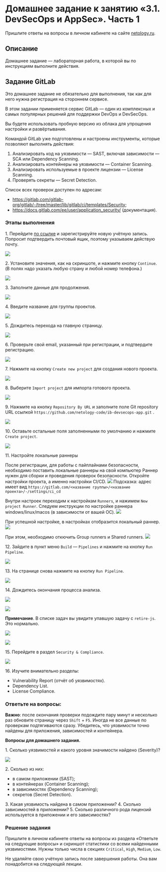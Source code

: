 # Домашнее задание к занятию «3.1. DevSecOps и AppSec». Часть 1

Пришлите ответы на вопросы в личном кабинете на сайте [netology.ru](https://netology.ru).

## Описание

Домашнее задание — лабораторная работа, в которой вы по инструкциям выполните действия.

## Задание GitLab

Это домашнее задание не обязательно для выполнения, так как для него нужна регистрация на стороннем сервисе.

В этом задании применяется сервис GitLab — один из комплексных и самых популярных решений для поддержки DevOps и DevSecOps.

Вы будете использовать пробную версию из облака для упрощения настройки и развёртывания.

Командой GitLab уже подготовлены и настроены инструменты, которые позволяют выполнять действия:
1. Анализировать код на уязвимости — SAST, включая зависимости — SCA или Dependency Scanning.
2. Анализировать контейнеры на уязвимости — Container Scanning.
3. Анализировать используемые в проекте лицензии — License Scanning.
4. Проверять секреты — Secret Detection.

Список всех проверок доступен по адресам:
* https://gitlab.com/gitlab-org/gitlab/-/tree/master/lib/gitlab/ci/templates/Security;
* https://docs.gitlab.com/ee/user/application_security/ (документация).

### Этапы выполнения

1\. Перейдите [по ссылке](https://gitlab.com/-/trial_registrations/new) и зарегистрируйте новую учётную запись. Попросит подтвердить почтовый ящик, поэтому указываем действую почту.

![](pic/register01.png)

2\. Установите значения, как на скриншоте, и нажмите кнопку `Continue`. (В полях надо указать любую страну и любой номер телефона.)

![](pic/trial1.png)

3\. Заполните данные для продолжения.

![](pic/welcome_page.png)


4\. Введите название для группы проектов.

![](pic/trial2.png)

5\. Дождитесь перехода на главную страницу. 

![](pic/start_page.png)

6\. Проверьте свой email, указанный при регистрации, и подтвердите регистрацию.

![](pic/confirm_reg.png)

7\. Нажмите на кнопку `Create new project` для создания нового проекта.

![](pic/start_page.png)

8\. Выберите `Import project` для импорта готового проекта.

![](pic/import_project.png)

9\. Нажмите на кнопку `Repository By URL` и заполните поле Git repository URL ссылкой `https://github.com/netology-code/ib-devsecops-app.git` .

![](pic/repo_by_url.png)

10\. Оставьте остальные поля заполненными по умолчанию и нажмите `Create project`.

![](pic/repo_by_url_2.png)

11\. Настройте локальные раннеры

После регистрации, для работы с пайплайнами безопасности, необходимо поставить локальные раннеры на свой компьютер
[](https://docs.gitlab.com/runner/install/)
Раннер нужен для сборки и проведения проверок безопасности.
Откройте настройки проекта, а именно настройки CI/CD.
![](pic/settings_cicd.png)
Подсказка: адрес имеет вид ```https://gitlab.com/<название группы>/<название проекта>/-/settings/ci_cd```

Внутри настроек переходим к настройкам `Runners`, и нажимем `New project Runner`. Следуем инструкции по настройке раннера windows/linux/macos (в зависимости от вашей ОС). 
![](pic/create_runner.png)

При успешной настройке, в настройках отобразится локальный раннер.
![](pic/runner_good.png)

При этом, необходимо откючить Group runners и Shared runners.
![](pic/disable_gr.png)

12\. Зайдите в пункт меню `Build` — `Pipelines` и нажмите на кнопку `Run Pipeline`.

![](pic/pipeline.png)

13\. На странице снова нажмите на кнопку `Run Pipeline`.

![](pic/run_pipeline.png)

14\. Дождитесь окончания процесса анализа.

![](pic/13_inprogress.png)

![](pic/13_finished.png)

**Примечание**. В списке задач вы увидите упавшую задачу с `retire-js`. Это нормально.

![](pic/failed-jobs.png)

![](pic/retirejs.png)

15\. Перейдите в раздел `Security & Compliance`.

![](pic/14.png)

16\. Изучите внимательно разделы:

- Vulnerability Report (отчёт об уязвимостях).
- Dependency List.
- License Compliance.

### Ответьте на вопросы:

**Важно**: после окончания проверки подождите пару минут и несколько раз обновите страницу через `Shift` + `F5`. Иногда не все данные по проверкам подтягиваются сразу. Убедитесь, что уязвимости точно найдены для приложения, зависимостей и контейнера.

**Вопросы для домашнего задания.** 

1\. Сколько уязвимостей и какого уровня значимости найдено (Severity)?

![](pic/vulnerabilities.png)

2\. Сколько из них:
- в самом приложении (SAST);
- в контейнерах (Container Scanning);
- в зависимостях (Dependency Scanning);
- секретов (Secret Detection).

3\. Какая уязвимость найдена в самом приложении?
4\. Сколько зависимостей в приложении?
5\. Сколько различного рода лицензий используется в приложении и его зависимостях?

### Решение задания

Пришлите в личном кабинете ответы на вопросы из раздела «Ответьте на следующие вопросы» и скриншот статистики со всеми найденными уязвимостями. Нужны только числа в секциях `Critical`, `High`, `Medium`, `Low`.

Не удаляйте свою учётную запись после завершения работы. Она вам понадобится на следующей лекции.

